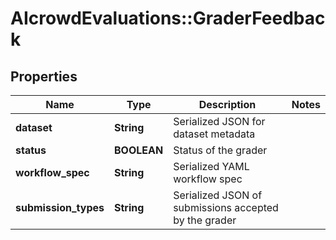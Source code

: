 # AIcrowdEvaluations::GraderFeedback

## Properties
Name | Type | Description | Notes
------------ | ------------- | ------------- | -------------
**dataset** | **String** | Serialized JSON for dataset metadata | 
**status** | **BOOLEAN** | Status of the grader | 
**workflow_spec** | **String** | Serialized YAML workflow spec | 
**submission_types** | **String** | Serialized JSON of submissions accepted by the grader | 


